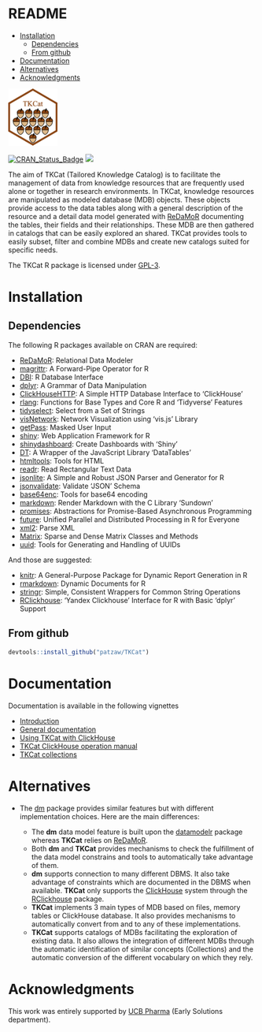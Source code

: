 README
================

-   [Installation](#installation)
    -   [Dependencies](#dependencies)
    -   [From github](#from-github)
-   [Documentation](#documentation)
-   [Alternatives](#alternatives)
-   [Acknowledgments](#acknowledgments)

<img src="https://github.com/patzaw/TKCat/raw/master/supp/logo/TKCat.png" width="100px"/>

[![CRAN_Status_Badge](http://www.r-pkg.org/badges/version/TKCat)](https://cran.r-project.org/package=TKCat)
[![](http://cranlogs.r-pkg.org/badges/TKCat)](https://cran.r-project.org/package=TKCat)

The aim of TKCat (Tailored Knowledge Catalog) is to facilitate the
management of data from knowledge resources that are frequently used
alone or together in research environments. In TKCat, knowledge
resources are manipulated as modeled database (MDB) objects. These
objects provide access to the data tables along with a general
description of the resource and a detail data model generated with
[ReDaMoR](https://github.com/patzaw/ReDaMoR) documenting the tables,
their fields and their relationships. These MDB are then gathered in
catalogs that can be easily explored an shared. TKCat provides tools to
easily subset, filter and combine MDBs and create new catalogs suited
for specific needs.

The TKCat R package is licensed under
[GPL-3](https://www.gnu.org/licenses/gpl-3.0.en.html).

# Installation

## Dependencies

The following R packages available on CRAN are required:

-   [ReDaMoR](https://CRAN.R-project.org/package=ReDaMoR): Relational
    Data Modeler
-   [magrittr](https://CRAN.R-project.org/package=magrittr): A
    Forward-Pipe Operator for R
-   [DBI](https://CRAN.R-project.org/package=DBI): R Database Interface
-   [dplyr](https://CRAN.R-project.org/package=dplyr): A Grammar of Data
    Manipulation
-   [ClickHouseHTTP](https://CRAN.R-project.org/package=ClickHouseHTTP):
    A Simple HTTP Database Interface to ‘ClickHouse’
-   [rlang](https://CRAN.R-project.org/package=rlang): Functions for
    Base Types and Core R and ‘Tidyverse’ Features
-   [tidyselect](https://CRAN.R-project.org/package=tidyselect): Select
    from a Set of Strings
-   [visNetwork](https://CRAN.R-project.org/package=visNetwork): Network
    Visualization using ‘vis.js’ Library
-   [getPass](https://CRAN.R-project.org/package=getPass): Masked User
    Input
-   [shiny](https://CRAN.R-project.org/package=shiny): Web Application
    Framework for R
-   [shinydashboard](https://CRAN.R-project.org/package=shinydashboard):
    Create Dashboards with ‘Shiny’
-   [DT](https://CRAN.R-project.org/package=DT): A Wrapper of the
    JavaScript Library ‘DataTables’
-   [htmltools](https://CRAN.R-project.org/package=htmltools): Tools for
    HTML
-   [readr](https://CRAN.R-project.org/package=readr): Read Rectangular
    Text Data
-   [jsonlite](https://CRAN.R-project.org/package=jsonlite): A Simple
    and Robust JSON Parser and Generator for R
-   [jsonvalidate](https://CRAN.R-project.org/package=jsonvalidate):
    Validate ‘JSON’ Schema
-   [base64enc](https://CRAN.R-project.org/package=base64enc): Tools for
    base64 encoding
-   [markdown](https://CRAN.R-project.org/package=markdown): Render
    Markdown with the C Library ‘Sundown’
-   [promises](https://CRAN.R-project.org/package=promises):
    Abstractions for Promise-Based Asynchronous Programming
-   [future](https://CRAN.R-project.org/package=future): Unified
    Parallel and Distributed Processing in R for Everyone
-   [xml2](https://CRAN.R-project.org/package=xml2): Parse XML
-   [Matrix](https://CRAN.R-project.org/package=Matrix): Sparse and
    Dense Matrix Classes and Methods
-   [uuid](https://CRAN.R-project.org/package=uuid): Tools for
    Generating and Handling of UUIDs

And those are suggested:

-   [knitr](https://CRAN.R-project.org/package=knitr): A General-Purpose
    Package for Dynamic Report Generation in R
-   [rmarkdown](https://CRAN.R-project.org/package=rmarkdown): Dynamic
    Documents for R
-   [stringr](https://CRAN.R-project.org/package=stringr): Simple,
    Consistent Wrappers for Common String Operations
-   [RClickhouse](https://CRAN.R-project.org/package=RClickhouse):
    ‘Yandex Clickhouse’ Interface for R with Basic ‘dplyr’ Support

## From github

``` r
devtools::install_github("patzaw/TKCat")
```

# Documentation

Documentation is available in the following vignettes

-   [Introduction](https://patzaw.github.io/TKCat/Introduction-to-TKCat.html)
-   [General
    documentation](https://patzaw.github.io/TKCat/TKCat-User-guide.html)
-   [Using TKCat with
    ClickHouse](https://patzaw.github.io/TKCat/chTKCat-User-guide.html)
-   [TKCat ClickHouse operation
    manual](https://patzaw.github.io/TKCat/chTKCat-Operations-manual.html)
-   [TKCat
    collections](https://patzaw.github.io/TKCat/TKCat-Collections.html)

# Alternatives

-   The [dm](https://github.com/krlmlr/dm) package provides similar
    features but with different implementation choices. Here are the
    main differences:

    -   The **dm** data model feature is built upon the
        [datamodelr](https://github.com/bergant/datamodelr) package
        whereas **TKCat** relies on
        [ReDaMoR](https://github.com/patzaw/ReDaMoR).
    -   Both **dm** and **TKCat** provides mechanisms to check the
        fulfillment of the data model constrains and tools to
        automatically take advantage of them.
    -   **dm** supports connection to many different DBMS. It also take
        advantage of constraints which are documented in the DBMS when
        available. **TKCat** only supports the
        [ClickHouse](https://clickhouse.tech/) system through the
        [RClickhouse](https://github.com/IMSMWU/RClickhouse) package.
    -   **TKCat** implements 3 main types of MDB based on files, memory
        tables or ClickHouse database. It also provides mechanisms to
        automatically convert from and to any of these implementations.
    -   **TKCat** supports catalogs of MDBs facilitating the exploration
        of existing data. It also allows the integration of different
        MDBs through the automatic identification of similar concepts
        (Collections) and the automatic conversion of the different
        vocabulary on which they rely.

# Acknowledgments

This work was entirely supported by [UCB Pharma](https://www.ucb.com/)
(Early Solutions department).
